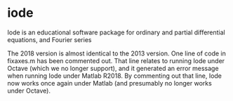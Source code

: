 # iode
Iode is an educational software package for ordinary and partial differential equations, and Fourier series

The 2018 version is almost identical to the 2013 version. One line of code in fixaxes.m has been commented out. That line relates to running Iode under Octave (which we no longer support), and it generated an error message when running Iode under Matlab R2018. By commenting out that line, Iode now works once again under Matlab (and presumably no longer works under Octave). 
